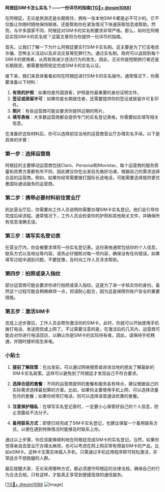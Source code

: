 **阿根廷SIM卡怎么实名？——一份详尽的指南[[TG💪+ @esim1088](https://t.me/s/esim1088)]**

在阿根廷，无论是旅游还是长期居住，拥有一张本地SIM卡都是必不可少的。它不仅能让你随时随地保持联络，还能帮助你在紧急情况下快速获取信息或帮助。然而，与许多国家不同，阿根廷对SIM卡的实名制要求非常严格。那么，如何在阿根廷实现SIM卡的实名呢？这篇文章将为你提供一份详尽的指南。

首先，让我们了解一下为什么阿根廷要实行SIM卡实名制。这主要是为了打击电信诈骗、恐怖主义活动以及非法交易等犯罪行为。通过实名制，政府可以追踪到每个SIM卡的使用者，从而有效减少违法行为的发生。因此，无论你是短期旅行者还是长期居民，都需要按照规定完成SIM卡的实名认证。

接下来，我们来具体看看如何在阿根廷进行SIM卡的实名操作。通常情况下，你需要准备以下材料：

1. **有效的护照**：如果你是外国游客，护照是你最重要的身份证明文件。
2. **签证或居留许可**：如果你是长期居住者，还需要提供你的签证或居留许可复印件。
3. **照片**：有些运营商可能会要求你提供近期的照片。
4. **填写表格**：大多数运营商都会提供专门的实名登记表格，你需要如实填写相关信息。

在准备好这些材料后，你可以选择前往当地的运营商营业厅办理实名手续。以下是具体的步骤：

### 第一步：选择运营商

阿根廷的主要移动运营商包括Claro、Personal和Movistar。每个运营商的服务质量和资费方案都有所不同，因此建议你在出发前先做好功课，根据自己的需求选择合适的运营商。例如，如果你经常需要拨打国际长途电话，可能需要选择提供更优惠国际通话服务的运营商。

### 第二步：携带必要材料前往营业厅

到达营业厅后，你需要向工作人员说明你需要办理SIM卡实名登记。他们会引导你完成后续流程。通常情况下，工作人员会检查你的护照和其他相关文件，并确保所有信息准确无误。

### 第三步：填写实名登记表

在营业厅内，你会被要求填写一份实名登记表。这份表格通常包括你的个人信息、联系方式以及地址等内容。请务必仔细核对每一项内容，确保没有任何错误。如果填写过程中遇到问题，不要犹豫，及时向工作人员寻求帮助。

### 第四步：拍照或录入指纹

部分运营商可能会要求你进行拍照或录入指纹。这是为了进一步核实你的身份。虽然这个过程可能会稍微麻烦一点，但请耐心配合，因为这是保障你账户安全的重要措施。

### 第五步：激活SIM卡

完成上述步骤后，工作人员会帮你激活你的SIM卡。此时，你就可以开始使用手机拨打电话、发送短信或上网了。不过需要注意的是，在激活后的几天内，运营商可能会对你进行电话回访，以确认你是SIM卡的实际持有者。因此，请保持手机畅通，并随时接听陌生来电。

### 小贴士

1. **提前了解政策**：在出发前，可以通过网络搜索或咨询当地的朋友了解最新的SIM卡实名政策。这样可以避免到了阿根廷才发现自己不符合要求。
   
2. **选择合适的套餐**：不同的运营商提供的套餐和服务各有特点，建议根据自己的实际需求选择最划算的方案。比如，如果你主要使用手机上网，可以选择流量包月的套餐；如果你经常打电话，则可以选择语音通话优惠的套餐。

3. **注意保护隐私**：在填写实名登记表时，一定要小心保管好自己的个人信息，防止泄露给不法分子。

4. **备用联系方式**：即使已经完成了SIM卡实名登记，也建议保留一个备用联系方式，以便在遇到特殊情况时能够及时联系上你。

通过以上步骤，你应该能够顺利地在阿根廷完成SIM卡的实名登记。当然，如果你觉得亲自去营业厅办理太麻烦，也可以考虑在网上购买带有预装SIM卡的产品，比如eSIM卡。这种卡无需实体插入手机，只需通过手机应用程序即可轻松激活，非常适合不想跑腿的人群。

最后提醒大家，无论采用哪种方式，都必须遵守阿根廷的法律法规，确保自己的行为合法合规。只有这样，才能真正享受到便捷高效的通信服务。

[[TG💪+ @esim1088](https://t.me/s/esim1088) ![Image](https://i.postimg.cc/4NQfJmqS/Snipaste-2025-05-13-00-14-12.png)]